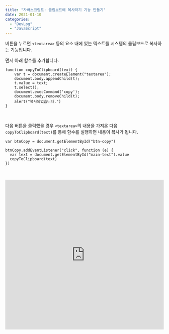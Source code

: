 ```yaml
---
title: "자바스크립트: 클립보드에 복사하기 기능 만들기"
date: 2021-01-10
categories: 
  - "DevLog"
  - "JavaScript"
---
```


버튼을 누르면 `<textarea>` 등의 요소 내에 있는 텍스트를 시스템의 클립보드로 복사하는 기능입니다.

먼저 아래 함수를 추가합니다.

```
function copyToClipboard(text) {
    var t = document.createElement("textarea");
    document.body.appendChild(t);
    t.value = text;
    t.select();
    document.execCommand('copy');
    document.body.removeChild(t);
    alert("복사되었습니다.")
}
```

 

다음 버튼을 클릭했을 경우 `<textarea>`의 내용을 가져온 다음 `copyToClipboard(text)`를 통해 함수를 실행하면 내용이 복사가 됩니다.

```
var btnCopy = document.getElementById("btn-copy")
    
btnCopy.addEventListener("click", function (e) { 
  var text = document.getElementById("main-text").value
  copyToClipboard(text)
})
```

 

<iframe height="477" style="width: 100%;" scrolling="no" title="copy to clipboard" src="https://codepen.io/ayaysir/embed/NWRLGQP?height=477&amp;theme-id=light&amp;default-tab=js,result" frameborder="no" loading="lazy" allowtransparency="true" allowfullscreen="allowfullscreen">See the Pen <a href="https://codepen.io/ayaysir/pen/NWRLGQP">copy to clipboard</a> by ayaysir (<a href="https://codepen.io/ayaysir">@ayaysir</a>) on <a href="https://codepen.io">CodePen</a>.</iframe>
